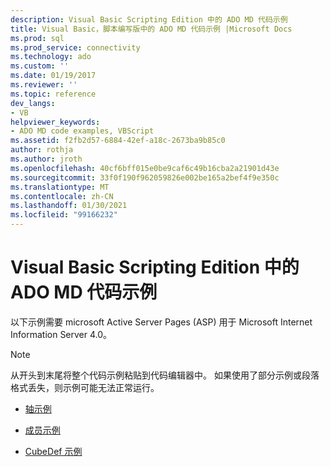 ```yaml
---
description: Visual Basic Scripting Edition 中的 ADO MD 代码示例
title: Visual Basic，脚本编写版中的 ADO MD 代码示例 |Microsoft Docs
ms.prod: sql
ms.prod_service: connectivity
ms.technology: ado
ms.custom: ''
ms.date: 01/19/2017
ms.reviewer: ''
ms.topic: reference
dev_langs:
- VB
helpviewer_keywords:
- ADO MD code examples, VBScript
ms.assetid: f2fb2d57-6884-42ef-a18c-2673ba9b85c0
author: rothja
ms.author: jroth
ms.openlocfilehash: 40cf6bff015e0be9caf6c49b16cba2a21901d43e
ms.sourcegitcommit: 33f0f190f962059826e002be165a2bef4f9e350c
ms.translationtype: MT
ms.contentlocale: zh-CN
ms.lasthandoff: 01/30/2021
ms.locfileid: "99166232"
---
```

# <a name="ado-md-code-examples-in-visual-basic-scripting-edition"></a>Visual Basic Scripting Edition 中的 ADO MD 代码示例
以下示例需要 microsoft Active Server Pages (ASP) 用于 Microsoft Internet Information Server 4.0。  
  
> [!NOTE]
>  从开头到末尾将整个代码示例粘贴到代码编辑器中。 如果使用了部分示例或段落格式丢失，则示例可能无法正常运行。  
  
-   [轴示例](./axis-example-vbscript.md)  
  
-   [成员示例](./members-example-vbscript.md)  
  
-   [CubeDef 示例](./cubedef-example-vbscript.md)
